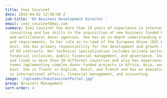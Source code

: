 ```yaml
---
title: Inez Couzinet
date: 2019-04-02 12:50:00 Z
job-title: 'EU Business Development Director '
email: inez_couzinet@dai.com
summary: Inez Couzinet has more than 18 years of experience in international development
  consulting and has skills in the acquisition of new business funded by bilateral
  and multilateral donor agencies. She has an in-depth understanding of donor markets
  and requirements. In her role as co-lead of the European Union (EU) Business Development
  Unit, she has primary responsibility for the development and growth of DAI's portfolio
  of EU contracts. Her technical specialisation includes private sector development,
  financial inclusion, public financial management, and governance. Inez has worked
  and lived in more than 20 different countries and also has experience managing remote
  teams implementing complex donor-funded projects in Africa, Asia, and the Middle
  East. She is fluent in English, Dutch, and French and has an educational background
  in international affairs, financial management, and accounting.
image: "/uploads/InezCouzinetPortal.jpg"
group: Brussels Management
sort-order: 4
---
```



